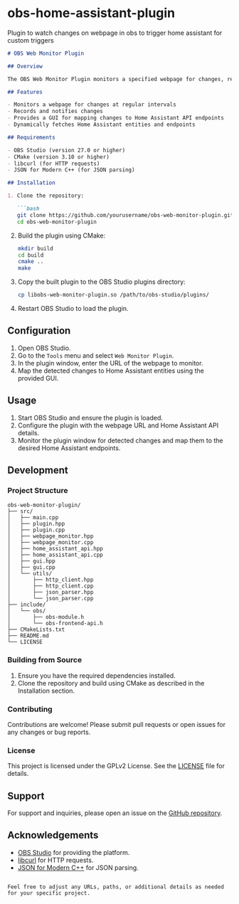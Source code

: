 # obs-home-assistant-plugin
Plugin to watch changes on webpage in obs to trigger home assistant for custom triggers

```markdown
# OBS Web Monitor Plugin

## Overview

The OBS Web Monitor Plugin monitors a specified webpage for changes, records those changes, and allows users to map the changes to Home Assistant API endpoints. This plugin provides a GUI for dynamic mapping of webpage changes to Home Assistant entities.

## Features

- Monitors a webpage for changes at regular intervals
- Records and notifies changes
- Provides a GUI for mapping changes to Home Assistant API endpoints
- Dynamically fetches Home Assistant entities and endpoints

## Requirements

- OBS Studio (version 27.0 or higher)
- CMake (version 3.10 or higher)
- libcurl (for HTTP requests)
- JSON for Modern C++ (for JSON parsing)

## Installation

1. Clone the repository:

   ```bash
   git clone https://github.com/yourusername/obs-web-monitor-plugin.git
   cd obs-web-monitor-plugin
   ```

2. Build the plugin using CMake:

   ```bash
   mkdir build
   cd build
   cmake ..
   make
   ```

3. Copy the built plugin to the OBS Studio plugins directory:

   ```bash
   cp libobs-web-monitor-plugin.so /path/to/obs-studio/plugins/
   ```

4. Restart OBS Studio to load the plugin.

## Configuration

1. Open OBS Studio.
2. Go to the `Tools` menu and select `Web Monitor Plugin`.
3. In the plugin window, enter the URL of the webpage to monitor.
4. Map the detected changes to Home Assistant entities using the provided GUI.

## Usage

1. Start OBS Studio and ensure the plugin is loaded.
2. Configure the plugin with the webpage URL and Home Assistant API details.
3. Monitor the plugin window for detected changes and map them to the desired Home Assistant endpoints.

## Development

### Project Structure

```
obs-web-monitor-plugin/
├── src/
│   ├── main.cpp
│   ├── plugin.hpp
│   ├── plugin.cpp
│   ├── webpage_monitor.hpp
│   ├── webpage_monitor.cpp
│   ├── home_assistant_api.hpp
│   ├── home_assistant_api.cpp
│   ├── gui.hpp
│   ├── gui.cpp
│   └── utils/
│       ├── http_client.hpp
│       ├── http_client.cpp
│       ├── json_parser.hpp
│       └── json_parser.cpp
├── include/
│   └── obs/
│       ├── obs-module.h
│       └── obs-frontend-api.h
├── CMakeLists.txt
├── README.md
└── LICENSE
```

### Building from Source

1. Ensure you have the required dependencies installed.
2. Clone the repository and build using CMake as described in the Installation section.

### Contributing

Contributions are welcome! Please submit pull requests or open issues for any changes or bug reports.

### License

This project is licensed under the GPLv2 License. See the [LICENSE](LICENSE) file for details.

## Support

For support and inquiries, please open an issue on the [GitHub repository](https://github.com/Dartans/obs-home-assistant-plugin/issues).

## Acknowledgements

- [OBS Studio](https://obsproject.com/) for providing the platform.
- [libcurl](https://curl.se/libcurl/) for HTTP requests.
- [JSON for Modern C++](https://github.com/nlohmann/json) for JSON parsing.
```

Feel free to adjust any URLs, paths, or additional details as needed for your specific project.
